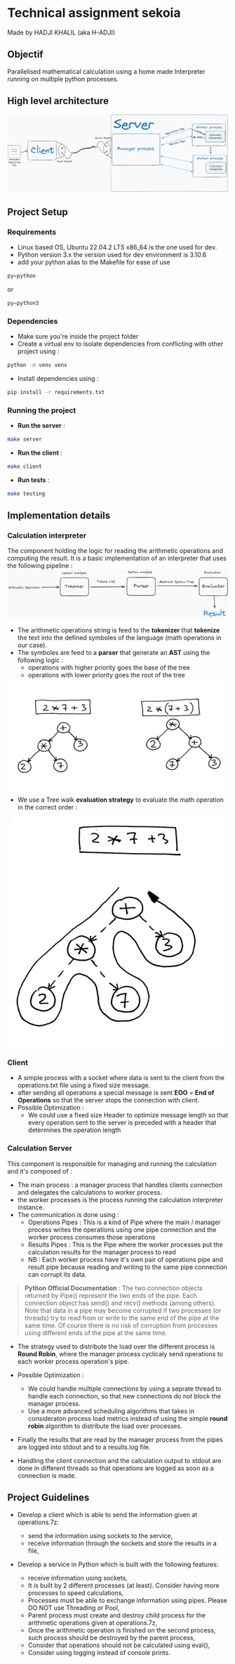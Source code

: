 # Technical assignment sekoia

Made by HADJI KHALIL (aka H-ADJI)

## Objectif

Parallelised mathematical calculation using a home made Interpreter running on multiple python processes.

## High level architecture

![architecture image](/assets/IPC_calculator.png "architecture")

## Project Setup

### Requirements

- Linux based OS, Ubuntu 22.04.2 LTS x86_64 is the one used for dev.
- Python version 3.x the version used for dev environment is 3.10.6
- add your python alias to the Makefile for ease of use 

```sh
py=python
```

or

```sh
py=python3
```

### Dependencies

- Make sure you're inside the project folder
- Create a virtual env to isolate dependencies from conflicting with other project using :

```sh
python -m venv venv
```

- Install dependencies using :

```sh
pip install -r requirements.txt
```

### Running the project

- **Run the server** :

```sh
make server
```

- **Run the client** :

```sh
make client
```

- **Run tests** :

```sh
make testing
```

## Implementation details

### Calculation interpreter

The component holding the logic for reading the arithmetic operations and computing the result. It is a basic implementation of an interpreter that uses the following pipeline :
![Pipeline image](/assets/InterpreterPipeline.png "architecture")

- The arithmetic operations string is feed to the **tokenizer** that **tokenize** the text into the defined symboles of the language (math operations in our case).
- The symboles are feed to a **parser** that generate an **AST** using the following logic :
  - operations with higher priority goes the base of the tree
  - operations with lower priority goes the root of the tree

<p align="center"><img src="assets/AST_example2.png" /></p>
  
- We use a Tree walk **evaluation strategy** to evaluate the math operation in the correct order :

<p align="center"><img src="assets/AST_example1.png" /></p>

### Client

- A simple process with a socket where data is sent to the client from the operations.txt file using a fixed size message.
- after sending all operations a special message is sent **EOO** = **End of Operations** so that the server stops the connection with client.
- Possible Optimization :
  - We could use a fixed size Header to optimize message length so that every operation sent to the server is preceded with a header that determines the operation length

### Calculation Server

This component is responsible for managing and running the calculation and it's composed of :

- The main process : a manager process that handles clients connection and delegates the calculations to worker process.
- the worker processes is the process running the calculation interpreter instance.
- The communication is done using :
  - Operations Pipes : This is a kind of Pipe where the main / manager process writes the operations using one pipe connection and the worker process consumes those operations
  - Results Pipes : This is the Pipe where the worker processes put the calculation results for the manager process to read
  - NB : Each worker process have it's own pair of operations pipe and result pipe because reading and writing to the same pipe connection can corrupt its data.

> **Python Official Documentation** :
> The two connection objects returned by Pipe() represent the two ends of the pipe. Each connection object has send() and recv() methods (among others). Note that data in a pipe may become corrupted if two processes (or threads) try to read from or write to the same end of the pipe at the same time. Of course there is no risk of corruption from processes using different ends of the pipe at the same time.

- The strategy used to distribute the load over the different process is **Round Robin**, where the manager process cyclicaly send operations to each worker process operation's pipe.
- Possible Optimization :
  - We could handle multiple connections by using a seprate thread to handle each connection, so that new connections do not block the manager process.
  - Use a more advanced scheduling algorithms that takes in consideraton process load metrics instead of using the simple **round robin** algorithm to distribute the load over processes.

- Finally the results that are read by the manager process from the pipes are logged into stdout and to a results.log file.
- Handling the client connection and the calculation output to stdout are done in different threads so that operations are logged as soon as a connection is made.

## Project Guidelines

- Develop a client which is able to send the information given at operations.7z:
  - send the information using sockets to the service,
  - receive information through the sockets and store the results in a file,

- Develop a service in Python which is built with the following features:
  - receive information using sockets,
  - It is built by 2 different processes (at least). Consider having more processes to speed calculations,
  - Processes must be able to exchange information using pipes. Please DO NOT use Threading or Pool,
  - Parent process must create and destroy child process for the arithmetic operations given at operations.7z,
  - Once the arithmetic operation is finished on the second process, such process should be destroyed by the parent process,
  - Consider that operations should not be calculated using eval(),
  - Consider using logging instead of console prints.
